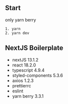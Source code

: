 ## Start
only yarn berry
```shell
1. yarn 
2. yarn dev
```
    
## NextJS Boilerplate

- nextJS 13.1.2
- react 18.2.0
- typescript 4.9.4
- styled-components 5.3.6
- axios 1.2.3
- prettierrc 
- eslint
- yarn berry 3.3.1
